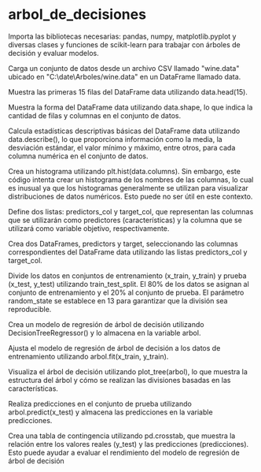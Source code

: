 # arbol_de_decisiones

Importa las bibliotecas necesarias: pandas, numpy, matplotlib.pyplot y diversas clases y funciones de scikit-learn para trabajar con árboles de decisión y evaluar modelos.

Carga un conjunto de datos desde un archivo CSV llamado "wine.data" ubicado en "C:\date\Arboles/wine.data" en un DataFrame llamado data.

Muestra las primeras 15 filas del DataFrame data utilizando data.head(15).

Muestra la forma del DataFrame data utilizando data.shape, lo que indica la cantidad de filas y columnas en el conjunto de datos.

Calcula estadísticas descriptivas básicas del DataFrame data utilizando data.describe(), lo que proporciona información como la media, la desviación estándar, el valor mínimo y máximo, entre otros, para cada columna numérica en el conjunto de datos.

Crea un histograma utilizando plt.hist(data.columns). Sin embargo, este código intenta crear un histograma de los nombres de las columnas, lo cual es inusual ya que los histogramas generalmente se utilizan para visualizar distribuciones de datos numéricos. Esto puede no ser útil en este contexto.

Define dos listas: predictors_col y target_col, que representan las columnas que se utilizarán como predictores (características) y la columna que se utilizará como variable objetivo, respectivamente.

Crea dos DataFrames, predictors y target, seleccionando las columnas correspondientes del DataFrame data utilizando las listas predictors_col y target_col.

Divide los datos en conjuntos de entrenamiento (x_train, y_train) y prueba (x_test, y_test) utilizando train_test_split. El 80% de los datos se asignan al conjunto de entrenamiento y el 20% al conjunto de prueba. El parámetro random_state se establece en 13 para garantizar que la división sea reproducible.

Crea un modelo de regresión de árbol de decisión utilizando DecisionTreeRegressor() y lo almacena en la variable arbol.

Ajusta el modelo de regresión de árbol de decisión a los datos de entrenamiento utilizando arbol.fit(x_train, y_train).

Visualiza el árbol de decisión utilizando plot_tree(arbol), lo que muestra la estructura del árbol y cómo se realizan las divisiones basadas en las características.

Realiza predicciones en el conjunto de prueba utilizando arbol.predict(x_test) y almacena las predicciones en la variable predicciones.

Crea una tabla de contingencia utilizando pd.crosstab, que muestra la relación entre los valores reales (y_test) y las predicciones (predicciones). Esto puede ayudar a evaluar el rendimiento del modelo de regresión de árbol de decisión

